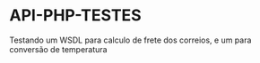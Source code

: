 # API-PHP-TESTES

Testando um WSDL para calculo de frete dos correios, e um para conversão de temperatura
